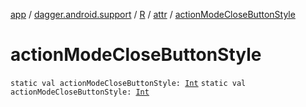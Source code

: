 [app](../../../index.md) / [dagger.android.support](../../index.md) / [R](../index.md) / [attr](index.md) / [actionModeCloseButtonStyle](./action-mode-close-button-style.md)

# actionModeCloseButtonStyle

`static val actionModeCloseButtonStyle: `[`Int`](https://kotlinlang.org/api/latest/jvm/stdlib/kotlin/-int/index.html)
`static val actionModeCloseButtonStyle: `[`Int`](https://kotlinlang.org/api/latest/jvm/stdlib/kotlin/-int/index.html)